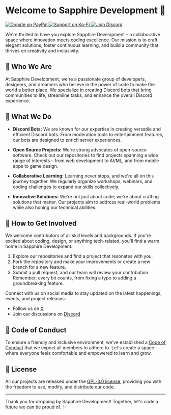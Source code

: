 # Welcome to Sapphire Development 👋

<p align="left">
    <a href="https://paypal.me/sapphiredevs">
        <img src="https://img.shields.io/badge/Paypal-Donate?style=for-the-badge&logo=paypal&label=Donate&color=008cd4" alt="Donate on PayPal">
    </a>
    <a href="https://ko-fi.com/sapphiredev">
        <img src="https://img.shields.io/badge/Kofi-Support?style=for-the-badge&logo=kofi&label=Support&color=ff5e5b" alt="Support on Ko-Fi">
    </a>
    <a href="https://discord.gg/75QR5duadJ">
        <img src="https://img.shields.io/badge/Discord-Join?style=for-the-badge&logo=discord&label=Join&color=5865f2" alt="Join Discord">
    </a>
</p>

We're thrilled to have you explore Sapphire Development – a collaborative space where innovation meets coding excellence. Our mission is to craft elegant solutions, foster continuous learning, and build a community that thrives on creativity and inclusivity.

## 🌟 Who We Are

At Sapphire Development, we're a passionate group of developers, designers, and dreamers who believe in the power of code to make the world a better place. We specialize in creating Discord bots that bring communities to life, streamline tasks, and enhance the overall Discord experience.

## 🚀 What We Do

- **Discord Bots:** We are known for our expertise in creating versatile and efficient Discord bots. From moderation tools to entertainment features, our bots are designed to enrich server experiences.

- **Open Source Projects:** We're strong advocates of open-source software. Check out our repositories to find projects spanning a wide range of interests – from web development to AI/ML, and from mobile apps to game design.

- **Collaborative Learning:** Learning never stops, and we're all on this journey together. We regularly organize workshops, webinars, and coding challenges to expand our skills collectively.

- **Innovative Solutions:** We're not just about code; we're about crafting solutions that matter. Our projects aim to address real-world problems while also honing our technical abilities.

## 🤝 How to Get Involved

We welcome contributors of all skill levels and backgrounds. If you're excited about coding, design, or anything tech-related, you'll find a warm home in Sapphire Development.

1. Explore our repositories and find a project that resonates with you.
2. Fork the repository and make your improvements or create a new branch for a new feature.
3. Submit a pull request, and our team will review your contribution. Remember, every bit counts, from fixing a typo to adding a groundbreaking feature.

Connect with us on social media to stay updated on the latest happenings, events, and project releases:

- Follow us on [X](https://x.com/duckodas)
- Join our discussions on [Discord](https://sapph.ducko.dev/discord)

## 🌈 Code of Conduct

To ensure a friendly and inclusive environment, we've established a [Code of Conduct](https://github.com/SapphDevelopment/.github/blob/main/profile/CODE_OF_CONDUCT.md) that we expect all members to adhere to. Let's create a space where everyone feels comfortable and empowered to learn and grow.

## 📝 License

All our projects are released under the [GPL-3.0 license](https://github.com/SapphDevelopment/.github/blob/main/profile/LICENSE), providing you with the freedom to use, modify, and distribute our code.

---

Thank you for dropping by Sapphire Development! Together, let's code a future we can be proud of. ✨
